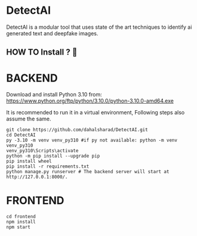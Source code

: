 # DetectAI
DetectAI is a modular tool that uses state of the art techniques to identify ai generated text and deepfake images.
## HOW TO Install ? 👷

# BACKEND
Download and install Python 3.10 from: https://www.python.org/ftp/python/3.10.0/python-3.10.0-amd64.exe

It is recommended to run it in a virtual environment, Following steps also assume the same.
```terminal
git clone https://github.com/dahalsharad/DetectAI.git
cd DetectAI
py -3.10 -m venv venv_py310 #if py not available: python -m venv venv_py310
venv_py310\Scripts\activate
python -m pip install --upgrade pip
pip install wheel
pip install -r requirements.txt
python manage.py runserver # The backend server will start at http://127.0.0.1:8000/.
```

# FRONTEND
```terminal
cd frontend
npm install
npm start
```
